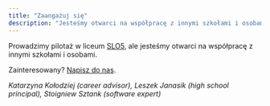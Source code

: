 ```yaml
---
title: "Zaangażuj się"
description: "Jesteśmy otwarci na współpracę z innymi szkołami i osobami."
---
```


Prowadzimy pilotaż w liceum [SLO5](https://slo5.edu.pl), ale jesteśmy otwarci na współpracę z innymi szkołami i osobami. 

Zainteresowany? [Napisz do nas](mailto:edutransformer@slo5.edu.pl).

*Katarzyna&nbsp;Kołodziej (career advisor), Leszek&nbsp;Janasik (high school principal), Stoigniew&nbsp;Sztank (software expert)*